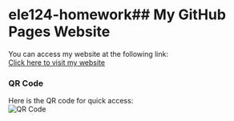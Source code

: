 # ele124-homework## My GitHub Pages Website  

You can access my website at the following link:  
[Click here to visit my website](https://your-username.github.io/your-repository-name/)  

### QR Code  
Here is the QR code for quick access:  
![QR Code](qr-code-image.png)  

